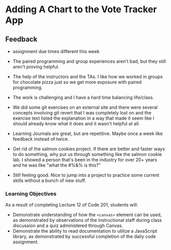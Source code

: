 # Adding A Chart to the Vote Tracker App

## Feedback

- assignment due times different this week

- The paired programming and group experiences aren't bad, but they still aren't proving helpful.

- The help of the instructors and the TAs. I like how we worked in groups for chocolate pizza just so we get more exposure with paired programming.

- The work is challenging and I have a hard time balancing life/class.

- We did some git exercises on an external site and there were several concepts involving git revert that I was completely lost on and the exercise text listed the explanation in a way that made it seem like I should already know what it does and it wasn't helpful at all.

- Learning Journals are great, but are repetitive. Maybe once a week like feedback instead of twice.

- Get rid of the salmon cookies project. If there are better and faster ways to do something, why put us through something like the salmon cookie lab. I showed a person that's been in the industry for over 20+ years and he was like "what the #%&% is this?"

- Still feeling good.  Nice to jump into a project to practice some current skills without a bunch of new stuff.




### Learning Objectives

As a result of completing Lecture 12 of Code 201, students will:

- Demonstrate understanding of how the `<canvas>` element can be used, as demonstrated by observations of the instructional staff during class discussion and a quiz administered through Canvas.
- Demonstrate the ability to read documentation to utilize a JavaScript library, as demonstrated by successful completion of the daily code assignment.
